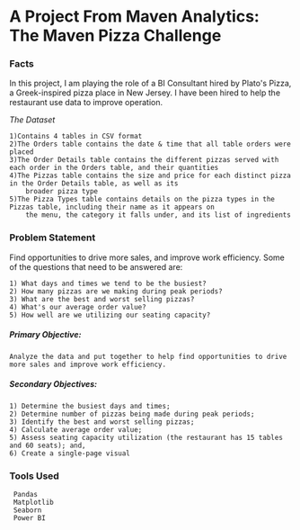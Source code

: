 # A Project From Maven Analytics: The Maven Pizza Challenge 

### Facts
   In this project, I am playing the role of a BI Consultant hired by Plato's Pizza, a Greek-inspired pizza place in New Jersey. I have been hired to help the restaurant use data to improve operation.
   
_The Dataset_
       
    1)Contains 4 tables in CSV format
    2)The Orders table contains the date & time that all table orders were placed
    3)The Order Details table contains the different pizzas served with each order in the Orders table, and their quantities
    4)The Pizzas table contains the size and price for each distinct pizza in the Order Details table, as well as its
        broader pizza type
    5)The Pizza Types table contains details on the pizza types in the Pizzas table, including their name as it appears on
        the menu, the category it falls under, and its list of ingredients

### Problem Statement

Find opportunities to drive more sales, and improve work efficiency.
Some of the questions that need to be answered are:
    
    1) What days and times we tend to be the busiest?
    2) How many pizzas are we making during peak periods?
    3) What are the best and worst selling pizzas?
    4) What's our average order value?
    5) How well are we utilizing our seating capacity?

##### Primary Objective:
    
    Analyze the data and put together to help find opportunities to drive more sales and improve work efficiency.

##### Secondary Objectives:
    
    1) Determine the busiest days and times;
    2) Determine number of pizzas being made during peak periods;
    3) Identify the best and worst selling pizzas;
    4) Calculate average order value;
    5) Assess seating capacity utilization (the restaurant has 15 tables and 60 seats); and,
    6) Create a single-page visual
    
 ### Tools Used
 
     Pandas
     Matplotlib
     Seaborn
     Power BI
